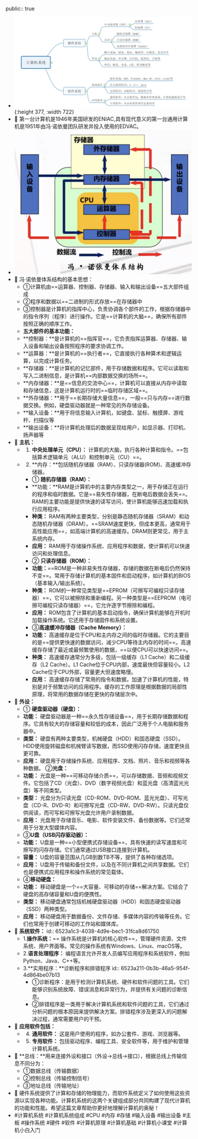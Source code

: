 public:: true

- ![计算机系统组成.png](../assets/计算机系统组成_1696831146648_0.png){:height 377, :width 722}
- 🔵 第一台计算机是1946年美国研发的ENIAC,具有现代意义的第一台通用计算机是1951年由冯·诺依曼团队研发并投入使用的EDVAC。
- ![冯诺依曼体系结构图.png](../assets/冯诺依曼体系结构图_1696846651207_0.png)
- 🔵 冯·诺依曼体系结构的基本思想：
	- ①计算机由==运算器、控制器、存储器、输入和输出设备==五大部件组成
	- ②程序和数据以==二进制的形式存放==在存储器中
	- ③控制器是计算机的指挥中心，负责协调各个部件的工作，根据存储器中的指令序列（程序）进行操作。它是==计算机的大脑==，确保所有部件按照正确的顺序工作。
	- **五大部件的基本功能：**
	- **控制器：**是计算机的==指挥官==，它负责指挥运算器、存储器、输入设备和输出设备按照程序的要求协调工作。
	- **运算器：**是计算机的==执行者==，它直接执行各种算术和逻辑运算，以完成计算任务。
	- **存储器：**是计算机的记忆部件，用于存储数据和程序。它可以读取和写入二进制信息，是计算机==内部数据交换的场所==。
	- **内存储器：**是==信息的交流中心==，计算机可以直接从内存中读取和存储信息，这是计算机运行时的==临时存储区域==。
	- **外存储器：**用于==长期存储大量信息==，一般==只与内存==进行数据交换。例如，硬盘驱动器就是一种常见的外存储设备。
	- **输入设备：**用于将信息输入计算机，如键盘、鼠标、触摸屏、游戏杆、扫描仪等
	- **输出设备：**将计算机处理后的数据呈现给用户，如显示器、打印机、扬声器等
- 🔵 **主机：**
	- 1. **中央处理单元（CPU）：** 计算机的大脑，执行各种计算和指令。==包括算术逻辑单元（ALU）和控制单元（CU）==。
	- 2. **内存：**包括随机存储器（RAM）、只读存储器(ROM)、高速缓冲存储器。
		- ① **随机存储器（RAM）：**
		- **功能：**RAM是计算机中的主要内存类型之一，用于存储正在运行的程序和临时数据。它是==易失性存储器，在断电后数据会丢失==。RAM的主要功能是提供快速的读写访问，使计算机能够迅速加载和执行应用程序。
		- **种类：** RAM有两种主要类型，分别是静态随机存储器（SRAM）和动态随机存储器（DRAM）。==SRAM速度更快，但成本更高，通常用于高性能应用==，如高端计算机的高速缓存。DRAM则更常见，用于主系统内存。
		- **应用：** RAM用于存储操作系统、应用程序和数据，使计算机可以快速访问和处理信息。
		- ② **只读存储器（ROM）：**
		- **功能：**==ROM是一种非易失性存储器，存储的数据在断电后仍然保持不变==。常用于存储计算机的基本固件和启动程序，如计算机的BIOS（基本输入/输出系统）。
		- **种类：** ROM的一种常见类型是==EPROM（可擦写可编程只读存储器）==，它可以被擦除和重新编程。另一种类型是==EEPROM（电可擦可编程只读存储器）==，它允许逐字节擦除和编程。
		- **应用：** ROM包含了计算机的基本启动指令，确保计算机能够在开机时加载操作系统。它还用于存储固件和系统设置。
		- ③**高速缓冲存储器（Cache Memory）：**
		- **功能：** 高速缓存是位于CPU和主内存之间的临时存储器。它的主要目的是==提供更快速的数据访问，减少CPU等待主内存的时间==。高速缓存存储了最近或最频繁使用的数据，==以便CPU可以快速访问==。
		- **种类：** 高速缓存通常分为多级，包括一级缓存（L1 Cache）和二级缓存（L2 Cache）。L1 Cache位于CPU内部，速度最快但容量较小。L2 Cache位于CPU外部，容量更大但速度略慢。
		- **应用：** 高速缓存存储了常用的指令和数据，加速了计算机的性能，特别是对于频繁访问的应用程序。缓存的工作原理是根据数据的局部性原理，将常用的数据存储在更快的存储层次中。
- 🔵 **外设：**
	- ① **硬盘驱动器（硬盘）：**
	- **功能：** 硬盘驱动器是一种==永久性存储设备==，用于长期存储数据和程序。它具有较大的存储容量和较低的成本，因此广泛用于个人电脑和服务器中。
	- **类型：** 硬盘有两种主要类型，机械硬盘（HDD）和固态硬盘（SSD）。HDD使用旋转磁盘和机械臂读写数据，而SSD使用闪存存储，速度更快且更可靠。
	- **应用：** 硬盘用于存储操作系统、应用程序、文档、照片、音乐和视频等各种数据。
	  ②**光盘：**
	- **功能：** 光盘是一种==可移动存储介质==，可以存储数据、音频和视频文件。它包括了CD（光盘）、DVD（数字视频光盘）和蓝光盘（高清蓝光光盘）等不同类型。
	- **类型：** 光盘分为只读光盘（CD-ROM、DVD-ROM、蓝光光盘）、可写光盘（CD-R、DVD-R）和可擦写光盘（CD-RW、DVD-RW）。只读光盘仅供阅读，而可写和可擦写光盘允许用户录制数据。
	- **应用：** 光盘用于存储音乐、电影、软件安装文件、备份数据等。它们还常用于分发大型媒体内容。
	- ③**U盘（USB闪存驱动器）：**
	- **功能：** U盘是一种==小型便携式存储设备==，具有快速的读写速度和可擦写的闪存存储。它们通常通过USB接口连接到计算机。
	- **容量：** U盘的容量范围从几GB到数TB不等，提供了各种存储选项。
	- **应用：** U盘用于传输和备份文件，以及在不同计算机之间共享数据。它们也是便携式应用程序和操作系统的常见载体。
	- ④**移动硬盘：**
	- **功能：** 移动硬盘是一个==大容量、可移动的存储==解决方案。它结合了硬盘的高存储容量和U盘的便携性。
	- **类型：** 移动硬盘通常包括机械硬盘驱动器（HDD）和固态硬盘驱动器（SSD）两种类型。
	- **应用：** 移动硬盘用于数据备份、文件存储、多媒体内容的传输等任务。它们也常用于创建可移动的工作站和媒体库。
- 🔵 **系统软件：**
  id:: 6523a1c3-4038-4d9e-bec1-31fca8d61750
	- 1.**操作系统：**== 操作系统是计算机的核心软件==，管理硬件资源、文件系统、用户界面等。常见的操作系统有Windows、Linux、macOS等。
	- 2.**语言处理程序：** 编程语言允许开发人员编写应用程序和系统软件，例如Python、Java、C++等。
	- 3.**实用程序：**诊断程序和排错程序
	  id:: 6523a211-0b3b-46a5-954f-4d864be07b13
		- ①诊断程序：是用于检测计算机系统、硬件和软件问题的工具。它们能够识别系统故障、错误消息和异常行为，并提供有关问题的诊断信息。
		- ②排错程序是一类用于解决计算机系统和软件问题的工具，它们通过分析问题的根本原因来提供解决方案。排错程序涉及更深入的问题解决过程，通常需要用户的干预。
- 🔵 **应用软件包括：**
	- 4. **通用软件：** 这是用户使用的程序，如办公套件、游戏、浏览器等。
	- 5. **专用软件：** 包括驱动程序、编程工具、安全软件等，用于维护和管理计算机系统。
- 🔵 **总线：**用来连接外设和接口（外设→总线→接口），根据总线上传输信息不同分为：
	- ①数据总线（传输数据）
	- ②控制总线（传输控制信号）
	- ③地址总线（传输地址）
- 🔵 硬件系统提供了计算和存储的物理能力，而软件系统定义了如何使用这些资源以实现各种功能。计算机系统的这两个关键组成部分共同构建了现代计算机的功能和性能。希望这篇文章帮助你更好地理解计算机的奥秘！
- #计算机系统 #计算机系统组成 #CPU #内存 #存储 #输入设备 #输出设备 #主板 #操作系统 #硬件 #软件 #计算机原理 #计算机基础 #计算机小课堂 #计算机小白入门